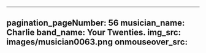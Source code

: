 ------
pagination_pageNumber: 56
musician_name: Charlie
band_name: Your Twenties.
img_src: images/musician0063.png
onmouseover_src: 
------